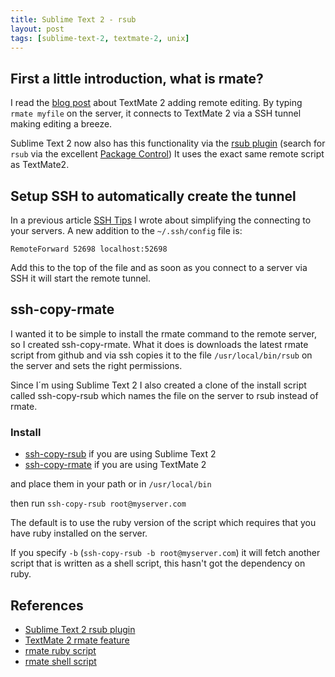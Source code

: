 ```yaml
---
title: Sublime Text 2 - rsub
layout: post
tags: [sublime-text-2, textmate-2, unix]
---
```

## First a little introduction, what is rmate?
I read the [blog post](http://blog.macromates.com/2011/mate-and-rmate/) about TextMate 2 adding remote editing.
By typing `rmate myfile` on the server, it connects to TextMate 2 via a SSH tunnel making editing a breeze.

Sublime Text 2 now also has this functionality via the [rsub plugin](https://github.com/Drarok/rsub) (search for `rsub` via the excellent [Package Control](http://wbond.net/sublime_packages/package_control))
It uses the exact same remote script as TextMate2.

## Setup SSH to automatically create the tunnel
In a previous article [SSH Tips](/2012/01/ssh-tips/) I wrote about simplifying the connecting to your servers.
A new addition to the `~/.ssh/config` file is:

`RemoteForward 52698 localhost:52698`

Add this to the top of the file and as soon as you connect to a server via SSH it will start the remote tunnel.

## ssh-copy-rmate
I wanted it to be simple to install the rmate command to the remote server, so I created ssh-copy-rmate.
What it does is downloads the latest rmate script from github and via ssh copies it to the file `/usr/local/bin/rsub` on the server and sets the right permissions.

Since I´m using Sublime Text 2 I also created a clone of the install script called ssh-copy-rsub which names the file on the server to rsub instead of rmate.

### Install
 * [ssh-copy-rsub](https://gist.github.com/1957476) if you are using Sublime Text 2
 * [ssh-copy-rmate](https://gist.github.com/1965146) if you are using TextMate 2

and place them in your path or in `/usr/local/bin`

then run `ssh-copy-rsub root@myserver.com`

The default is to use the ruby version of the script which requires that you have ruby installed on the server.

If you specify `-b` (`ssh-copy-rsub -b root@myserver.com`) it will fetch another script that is written as a shell script, this hasn't got the dependency on ruby.

## References
 * [Sublime Text 2 rsub plugin](https://github.com/Drarok/rsub)
 * [TextMate 2 rmate feature](http://blog.macromates.com/2011/mate-and-rmate/)
 * [rmate ruby script](https://github.com/avian/rmate/)
 * [rmate shell script](https://github.com/aurora/rmate/)
